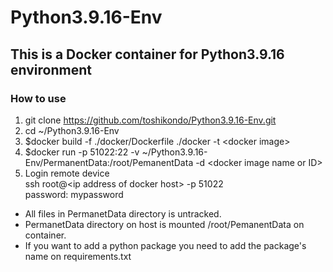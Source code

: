 # Python3.9.16-Env

## This is a Docker container for Python3.9.16 environment
### How to use 
1. git clone https://github.com/toshikondo/Python3.9.16-Env.git
2. cd ~/Python3.9.16-Env
3. $docker build -f ./docker/Dockerfile ./docker -t \<docker image\>
4. $docker run -p 51022:22 -v ~/Python3.9.16-Env/PermanentData:/root/PemanentData -d \<docker image name or ID\>  
5. Login remote device  
   ssh root@\<ip address of docker host\> -p 51022  
   password: mypassword

- All files in PermanetData directory is untracked.
- PermanetData directory on host is mounted /root/PemanentData on container. 
- If you want to add a python package you need to add the package's name on requirements.txt 
